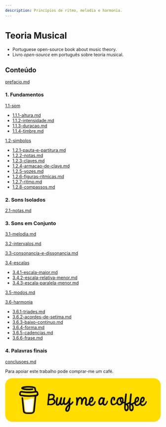 ```yaml
---
description: Princípios de ritmo, melodia e harmonia.
---
```


# Teoria Musical

* Portuguese open-source book about music theory.
* Livro _open-source_ em português sobre teoria musical.

## Conteúdo

[prefacio.md](teoria-musical/prefacio.md "mention")

### 1. Fundamentos

[1.1-som](1-fundamentos/1.1-som/ "mention")

* [1.1.1-altura.md](1-fundamentos/1.1-som/1.1.1-altura.md "mention")
* [1.1.2-intensidade.md](1-fundamentos/1.1-som/1.1.2-intensidade.md "mention")
* [1.1.3-duracao.md](1-fundamentos/1.1-som/1.1.3-duracao.md "mention")
* [1.1.4-timbre.md](1-fundamentos/1.1-som/1.1.4-timbre.md "mention")

[1.2-simbolos](1-fundamentos/1.2-simbolos/ "mention")

* [1.2.1-pauta-e-partitura.md](1-fundamentos/1.2-simbolos/1.2.1-pauta-e-partitura.md "mention")
* [1.2.2-notas.md](1-fundamentos/1.2-simbolos/1.2.2-notas.md "mention")
* [1.2.3-claves.md](1-fundamentos/1.2-simbolos/1.2.3-claves.md "mention")
* [1.2.4-armacao-de-clave.md](1-fundamentos/1.2-simbolos/1.2.4-armacao-de-clave.md "mention")
* [1.2.5-vozes.md](1-fundamentos/1.2-simbolos/1.2.5-vozes.md "mention")
* [1.2.6-figuras-ritmicas.md](1-fundamentos/1.2-simbolos/1.2.6-figuras-ritmicas.md "mention")
* [1.2.7-ritmo.md](1-fundamentos/1.2-simbolos/1.2.7-ritmo.md "mention")
* [1.2.8-compassos.md](1-fundamentos/1.2-simbolos/1.2.8-compassos.md "mention")

### 2. Sons Isolados

[2.1-notas.md](2-sons-isolados/2.1-notas.md "mention")

### 3. Sons em Conjunto

[3.1-melodia.md](3-sons-em-conjunto/3.1-melodia.md "mention")

[3.2-intervalos.md](3-sons-em-conjunto/3.2-intervalos.md "mention")

[3.3-consonancia-e-dissonancia.md](3-sons-em-conjunto/3.3-consonancia-e-dissonancia.md "mention")

[3.4-escalas](3-sons-em-conjunto/3.4-escalas/ "mention")

* [3.4.1-escala-maior.md](3-sons-em-conjunto/3.4-escalas/3.4.1-escala-maior.md "mention")
* [3.4.2-escala-relativa-menor.md](3-sons-em-conjunto/3.4-escalas/3.4.2-escala-relativa-menor.md "mention")
* [3.4.3-escala-paralela-menor.md](3-sons-em-conjunto/3.4-escalas/3.4.3-escala-paralela-menor.md "mention")

[3.5-modos.md](3-sons-em-conjunto/3.5-modos.md "mention")

[3.6-harmonia](3-sons-em-conjunto/3.6-harmonia/ "mention")

* [3.6.1-triades.md](3-sons-em-conjunto/3.6-harmonia/3.6.1-triades.md "mention")
* [3.6.2-acordes-de-setima.md](3-sons-em-conjunto/3.6-harmonia/3.6.2-acordes-de-setima.md "mention")
* [3.6.3-baixo-continuo.md](3-sons-em-conjunto/3.6-harmonia/3.6.3-baixo-continuo.md "mention")
* [3.6.4-forma.md](3-sons-em-conjunto/3.6-harmonia/3.6.4-forma.md "mention")
* [3.6.5-cadencias.md](3-sons-em-conjunto/3.6-harmonia/3.6.5-cadencias.md "mention")
* [3.6.6-frase.md](3-sons-em-conjunto/3.6-harmonia/3.6.6-frase.md "mention")

### 4. Palavras finais

[conclusoes.md](4-palavras-finais/conclusoes.md "mention")



Para apoiar este trabalho pode comprar-me um café.

![](.gitbook/assets/bmc-button.svg)

